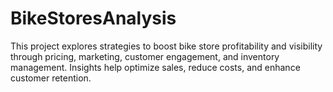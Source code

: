 # BikeStoresAnalysis
This project explores strategies to boost bike store profitability and visibility through pricing, marketing, customer engagement, and inventory management. Insights help optimize sales, reduce costs, and enhance customer retention.
